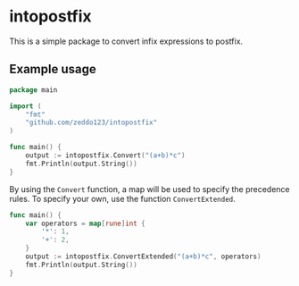 # intopostfix
This is a simple package to convert infix expressions to postfix.

## Example usage
```go
package main

import (
	"fmt"
	"github.com/zeddo123/intopostfix"
)

func main() {
	output := intopostfix.Convert("(a+b)*c")
	fmt.Println(output.String())
}
```
By using the `Convert` function, a map will be used to specify the precedence rules. To specify your own, use the function `ConvertExtended`.
```go
func main() {
	var operators = map[rune]int {
		'*': 1,
		'+': 2,
	}
	output := intopostfix.ConvertExtended("(a+b)*c", operators)
	fmt.Println(output.String())
}
```
